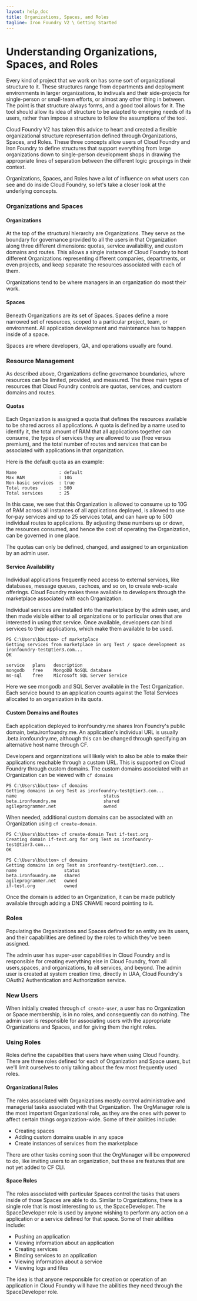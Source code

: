 ```yaml
---
layout: help_doc
title: Organizations, Spaces, and Roles
tagline: Iron Foundry V2 \ Getting Started
---
```

# Understanding Organizations, Spaces, and Roles
Every kind of project that we work on has some sort of organizational structure to it. These structures range from departments and deployment environments in larger organizations, to indivuals and their side-projects for single-person or small-team efforts, or almost any other thing in between. The point is that structure always forms, and a good tool allows for it. The tool should allow its idea of structure to be adapted to emerging needs of its users, rather than impose a structure to follow the assumptions of the tool.

Cloud Foundry V2 has taken this advice to heart and created a flexible organizational structure representation defined through Organizations, Spaces, and Roles. These three concepts allow users of Cloud Foundry and Iron Foundry to define structures that support everything from large organizations down to single-person development shops in drawing the appropriate lines of separation between the different logic groupings in their context.

Organizations, Spaces, and Roles have a lot of influence on what users can see and do inside Cloud Foundry, so let's take a closer look at the underlying concepts.

### Organizations and Spaces
#### Organizations
At the top of the structural hierarchy are Organizations. They serve as the boundary for governance provided to all the users in that Organization along three different dimensions: quotas, service availability, and custom domains and routes. This allows a single instance of Cloud Foundry to host different Organizations representing different companies, departments, or even projects, and keep separate the resources associated with each of them. 

Organizations tend to be where managers in an organization do most their work.

#### Spaces
Beneath Organizations are its set of Spaces. Spaces define a more narrowed set of resources, scoped to a particular project, team, or environment. All application development and maintenance has to happen inside of a space. 

Spaces are where developers, QA, and operations usually are found.

### Resource Management
As described above, Organizations define governance boundaries, where resources can be limited, provided, and measured. The three main types of resources that Cloud Foundry controls are quotas, services, and custom domains and routes. 

#### Quotas
Each Organization is assigned a quota that defines the resources available to be shared across all applications. A quota is defined by a name used to identify it, the total amount of RAM that all applications together can consume, the types of services they are allowed to use (free versus premium), and the total number of routes and services that can be associated with applications in that organization. 

Here is the default quota as an example:

	Name                : default
	Max RAM             : 10G
	Non-basic services  : true
	Total routes        : 500
	Total services      : 25
	
In this case, we see that this Organization is allowed to consume up to 10G of RAM across all instances of all applications deployed, is allowed to use for-pay services and up to 25 services total, and can have up to 500 individual routes to applications. By adjusting these numbers up or down, the resources consumed, and hence the cost of operating the Organization, can be governed in one place.

The quotas can only be defined, changed, and assigned to an organization by an admin user.

#### Service Availability
Individual applications frequently need access to external services, like databases, message queues, cachces, and so on, to create web-scale offerings. Cloud Foundry makes these available to developers through the marketplace associated with each Organization. 

Individual services are installed into the marketplace by the admin user, and then made visible either to all organizations or to particular ones that are interested in using that service. Once available, developers can bind services to their applications, which make them available to be used.

	PS C:\Users\bbutton> cf marketplace
	Getting services from marketplace in org Test / space development as ironfoundry-test@tier3.com...
	OK
	
	service   plans   description
	mongodb   free    MongoDB NoSQL database
	ms-sql    free    Microsoft SQL Server Service
	
Here we see mongodb and SQL Server available in the Test Organization. Each service bound to an application counts against the Total Services allocated to an organization in its quota.

#### Custom Domains and Routes
Each application deployed to ironfoundry.me shares Iron Foundry's public domain, beta.ironfoundry.me. An application's individual URL is usually <appname>.beta.ironfoundry.me, although this can be changed through specifying an alternative host name through CF.

Developers and organnizations will likely wish to also be able to make their applications reachable through a custom URL. This is supported on Cloud Foundry through custom domains. The custom domains associated with an Organization can be viewed with `cf domains`

	PS C:\Users\bbutton> cf domains
	Getting domains in org Test as ironfoundry-test@tier3.com...
	name                                 status
	beta.ironfoundry.me                  shared
	agileprogrammer.net                  owned

When needed, additional custom domains can be associated with an Organization using `cf create-domain`.

	PS C:\Users\bbutton> cf create-domain Test if-test.org
	Creating domain if-test.org for org Test as ironfoundry-test@tier3.com...
	OK
	
	PS C:\Users\bbutton> cf domains
	Getting domains in org Test as ironfoundry-test@tier3.com...
	name                  status
	beta.ironfoundry.me   shared
	agileprogrammer.net   owned
	if-test.org           owned
	
Once the domain is added to an Organization, it can be made publicly available through adding a DNS CNAME record pointing to it.

### Roles
Populating the Organizations and Spaces defined for an entity are its users, and their capabilities are defined by the roles to which they've been assigned.

The admin user has super-user capabilities in Cloud Foundry and is responsible for creating everything else in Cloud Foundry, from all users,spaces, and organizations, to all services, and beyond. The admin user is created at system creation time, directly in UAA, Cloud Foundry's OAuth2 Authentication and Authorization service. 

### New Users
When initially created through `cf create-user`, a user has no Organization or Space membership, is in no roles, and consequently can do nothing. The admin user is responsible for associating users with the appropriate Organizations and Spaces, and for giving them the right roles. 

### Using Roles
Roles define the capabilties that users have when using Cloud Foundry. There are three roles defined for each of Organization and Space users, but we'll limit ourselves to only talking about the few most frequently used roles.

#### Organizational Roles
The roles associated with Organizations mostly control administrative and managerial tasks associated with that Organization. The OrgManager role is the most important Organizational role, as they are the ones with power to affect certain things organization-wide. Some of their abilities include:

* Creating spaces
* Adding custom domains usable in any space
* Create instances of services from the marketplace

There are other tasks coming soon that the OrgManager will be empowered to do, like inviting users to an organization, but these are features that are not yet added to CF CLI.

#### Space Roles
The roles associated with particular Spaces control the tasks that users inside of those Spaces are able to do. Similar to Organizations, there is a single role that is most interesting to us, the SpaceDeveloper. The SpaceDeveloper role is used by anyone wishing to perform any action on a application or a service defined for that space. Some of their abilities include:

* Pushing an application
* Viewing information about an application
* Creating services
* Binding services to an application
* Viewing information about a service 
* Viewing logs and files

The idea is that anyone responsible for creation or operation of an application in Cloud Foundry will have the abilities they need through the SpaceDeveloper role.


